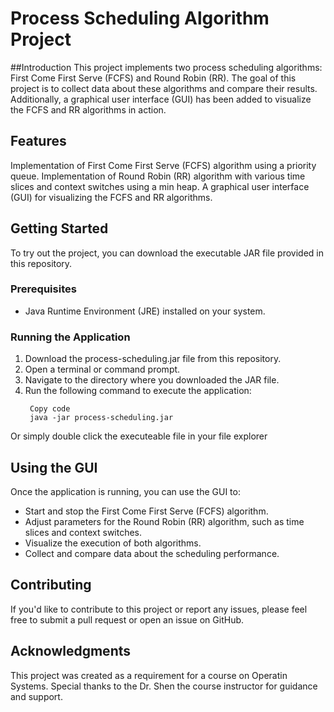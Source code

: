 # Process Scheduling Algorithm Project
##Introduction
This project implements two process scheduling algorithms: First Come First Serve (FCFS) and Round Robin (RR). The goal of this project is to collect data about these algorithms and compare their results. Additionally, a graphical user interface (GUI) has been added to visualize the FCFS and RR algorithms in action.

## Features
Implementation of First Come First Serve (FCFS) algorithm using a priority queue.
Implementation of Round Robin (RR) algorithm with various time slices and context switches using a min heap.
A graphical user interface (GUI) for visualizing the FCFS and RR algorithms.

## Getting Started
To try out the project, you can download the executable JAR file provided in this repository.

### Prerequisites
- Java Runtime Environment (JRE) installed on your system.

### Running the Application
1. Download the process-scheduling.jar file from this repository.
2. Open a terminal or command prompt.
3. Navigate to the directory where you downloaded the JAR file.
4. Run the following command to execute the application:
   ```shell
    Copy code
    java -jar process-scheduling.jar
Or simply double click the executeable file in your file explorer

## Using the GUI
Once the application is running, you can use the GUI to:

- Start and stop the First Come First Serve (FCFS) algorithm.
- Adjust parameters for the Round Robin (RR) algorithm, such as time slices and context switches.
- Visualize the execution of both algorithms.
- Collect and compare data about the scheduling performance.

## Contributing
If you'd like to contribute to this project or report any issues, please feel free to submit a pull request or open an issue on GitHub.

## Acknowledgments
This project was created as a requirement for a course on Operatin Systems.
Special thanks to the Dr. Shen the course instructor for guidance and support.
